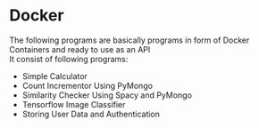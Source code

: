 # Docker

The following programs are basically programs in form of Docker Containers and ready to use as an API<br />
It consist of following programs:
- Simple Calculator <br />
- Count Incrementor Using PyMongo<br />
- Similarity Checker Using Spacy and PyMongo<br />
- Tensorflow Image Classifier <br />
- Storing User Data and Authentication <br />
